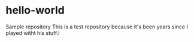 # hello-world
Sample repository
This is a test repository because it's been years since I played witht his stuff.l
